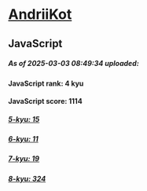 # [AndriiKot](https://www.codewars.com/users/AndriiKot) 

## JavaScript

##### As of 2025-03-03 08:49:34 uploaded:

#### JavaScript rank: 4 kyu

#### JavaScript score: 1114

##### [5-kyu: 15](https://github.com/AndriiKot/JavaScript__CodeWars/tree/main/kyu-5)

##### [6-kyu: 11](https://github.com/AndriiKot/JavaScript__CodeWars/tree/main/kyu-6)

##### [7-kyu: 19](https://github.com/AndriiKot/JavaScript__CodeWars/tree/main/kyu-7)

##### [8-kyu: 324](https://github.com/AndriiKot/JavaScript__CodeWars/tree/main/kyu-8)


